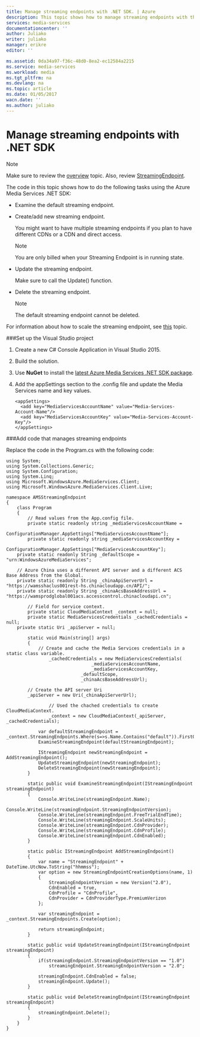 ```yaml
---
title: Manage streaming endpoints with .NET SDK. | Azure
description: This topic shows how to manage streaming endpoints with the Azure portal.
services: media-services
documentationcenter: ''
author: Juliako
writer: juliako
manager: erikre
editor: ''

ms.assetid: 0da34a97-f36c-48d0-8ea2-ec12584a2215
ms.service: media-services
ms.workload: media
ms.tgt_pltfrm: na
ms.devlang: na
ms.topic: article
ms.date: 01/05/2017
wacn.date: ''
ms.author: juliako
---
```


# Manage streaming endpoints with .NET SDK

>[!NOTE]
>Make sure to review the [overview](./media-services-streaming-endpoints-overview.md) topic. Also, review [StreamingEndpoint](https://docs.microsoft.com/rest/api/media/operations/streamingendpoint).

The code in this topic shows how to do the following tasks using the Azure Media Services .NET SDK:

- Examine the default streaming endpoint.
- Create/add new streaming endpoint.

    You might want to have multiple streaming endpoints if you plan to have different CDNs or a CDN and direct access.

    > [!NOTE]
    > You are only billed when your Streaming Endpoint is in running state.

- Update the streaming endpoint.

    Make sure to call the Update() function.

- Delete the streaming endpoint.

    >[!NOTE]
    >The default streaming endpoint cannot be deleted.

For information about how to scale the streaming endpoint, see [this](./media-services-portal-scale-streaming-endpoints.md) topic.

###Set up the Visual Studio project

1. Create a new C# Console Application in Visual Studio 2015.  
2. Build the solution.
3. Use **NuGet** to install the [latest Azure Media Services .NET SDK package](https://www.nuget.org/packages/windowsazure.mediaservices/).   
4. Add the appSettings section to the .config file and update the Media Services name and key values. 

    ```
    <appSettings>
      <add key="MediaServicesAccountName" value="Media-Services-Account-Name"/>
      <add key="MediaServicesAccountKey" value="Media-Services-Account-Key"/>
    </appSettings>
    ```

###Add code that manages streaming endpoints

Replace the code in the Program.cs with the following code:

```
using System;
using System.Collections.Generic;
using System.Configuration;
using System.Linq;
using Microsoft.WindowsAzure.MediaServices.Client;
using Microsoft.WindowsAzure.MediaServices.Client.Live;

namespace AMSStreamingEndpoint
{
    class Program
    {
        // Read values from the App.config file.
        private static readonly string _mediaServicesAccountName =
            ConfigurationManager.AppSettings["MediaServicesAccountName"];
        private static readonly string _mediaServicesAccountKey =
            ConfigurationManager.AppSettings["MediaServicesAccountKey"];
    private static readonly String _defaultScope = "urn:WindowsAzureMediaServices";

    // Azure China uses a different API server and a different ACS Base Address from the Global.
    private static readonly String _chinaApiServerUrl = "https://wamsshaclus001rest-hs.chinacloudapp.cn/API/";
    private static readonly String _chinaAcsBaseAddressUrl = "https://wamsprodglobal001acs.accesscontrol.chinacloudapi.cn";

        // Field for service context.
        private static CloudMediaContext _context = null;
        private static MediaServicesCredentials _cachedCredentials = null;
    private static Uri _apiServer = null;

        static void Main(string[] args)
        {
            // Create and cache the Media Services credentials in a static class variable.
                _cachedCredentials = new MediaServicesCredentials(
                                _mediaServicesAccountName,
                                _mediaServicesAccountKey,
                            _defaultScope,
                            _chinaAcsBaseAddressUrl);

        // Create the API server Uri
        _apiServer = new Uri(_chinaApiServerUrl);

                // Used the chached credentials to create CloudMediaContext.
                _context = new CloudMediaContext(_apiServer, _cachedCredentials);

            var defaultStreamingEndpoint = _context.StreamingEndpoints.Where(s=>s.Name.Contains("default")).FirstOrDefault();
            ExamineStreamingEndpoint(defaultStreamingEndpoint);

            IStreamingEndpoint newStreamingEndpoint = AddStreamingEndpoint();
            UpdateStreamingEndpoint(newStreamingEndpoint);
            DeleteStreamingEndpoint(newStreamingEndpoint);
        }

        static public void ExamineStreamingEndpoint(IStreamingEndpoint streamingEndpoint)
        {
            Console.WriteLine(streamingEndpoint.Name);
            Console.WriteLine(streamingEndpoint.StreamingEndpointVersion);
            Console.WriteLine(streamingEndpoint.FreeTrialEndTime);
            Console.WriteLine(streamingEndpoint.ScaleUnits);
            Console.WriteLine(streamingEndpoint.CdnProvider);
            Console.WriteLine(streamingEndpoint.CdnProfile);
            Console.WriteLine(streamingEndpoint.CdnEnabled);
        }

        static public IStreamingEndpoint AddStreamingEndpoint()
        {
            var name = "StreamingEndpoint" + DateTime.UtcNow.ToString("hhmmss");
            var option = new StreamingEndpointCreationOptions(name, 1)
            {
                StreamingEndpointVersion = new Version("2.0"),
                CdnEnabled = true,
                CdnProfile = "CdnProfile",
                CdnProvider = CdnProviderType.PremiumVerizon
            };

            var streamingEndpoint = _context.StreamingEndpoints.Create(option);

            return streamingEndpoint;
        }

        static public void UpdateStreamingEndpoint(IStreamingEndpoint streamingEndpoint)
        {
            if(streamingEndpoint.StreamingEndpointVersion == "1.0")
                streamingEndpoint.StreamingEndpointVersion = "2.0";

            streamingEndpoint.CdnEnabled = false;
            streamingEndpoint.Update();
        }

        static public void DeleteStreamingEndpoint(IStreamingEndpoint streamingEndpoint)
        {
            streamingEndpoint.Delete();
        }
    }
}
```